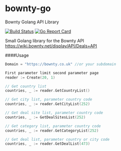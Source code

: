 # bownty-go
Bownty Golang API Library

[![Build Status](https://travis-ci.org/b4t3ou/bownty-go.svg?branch=master)](https://travis-ci.org/b4t3ou/bownty-go)
[![Go Report Card](https://goreportcard.com/badge/github.com/b4t3ou/bownty-go)](https://goreportcard.com/report/github.com/b4t3ou/bownty-go)

Small Golang library for the Bownty API <https://wiki.bownty.net/display/API/Deals+API>

####Usage

```go
Domain = "https://bownty.co.uk" //or your subdomain

First parameter limit second parameter page
reader := Create(20, 1)

// Get country list
countries, _ := reader.GetCountryList()

// Get city list, parameter country code
countries, _ := reader.GetCityList(252)

// Get deal site list, parameter country code
countries, _ := GetDealSitesList(252)

// Get category list, parameter country code
countries, _ := reader.GetCategoryList(252)

// Get deal list, parameter country or city code
countries, _ := reader.GetDealList(473)
```
